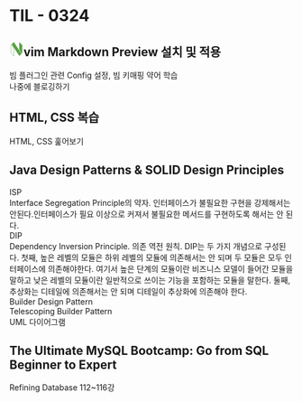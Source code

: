 # TIL - 0324

## <img alt="Nvim" src ="neoVim.svg" width="25px">vim Markdown Preview 설치 및 적용
빔 플러그인 관련 Config 설정, 빔 키매핑 약어 학습<br>
나중에 블로깅하기
## HTML, CSS 복습
HTML, CSS 훑어보기

## Java Design Patterns & SOLID Design Principles  
ISP<br>
Interface Segregation Principle의 약자. 
인터페이스가 불필요한 구현을 강제해서는 안된다.인터페이스가 필요 이상으로 커져서 불필요한 메서드를 구현하도록 해서는 안 된다.<br>
DIP<br>
Dependency Inversion Principle. 의존 역전 원칙. DIP는 두 가지 개념으로 구성된다. 첫째, 높은 레벨의 모듈은 하위 레벨의 모듈에 의존해서는 안 되며 두 모듈은 모두 인터페이스에 의존해야한다. 
여기서 높은 단계의 모듈이란 비즈니스 모델이 들어간 모듈을 말하고 낮은 레벨의 모듈이란 일반적으로 쓰이는 기능을 포함하는 모듈을 말한다.
둘째, 추상화는 디테일에 의존해서는 안 되며 디테일이 추상화에 의존해야 한다.<br>
Builder Design Pattern<br>
Telescoping Builder Pattern<br>
UML 다이어그램

## The Ultimate MySQL Bootcamp: Go from SQL Beginner to Expert
Refining Database 112~116강

